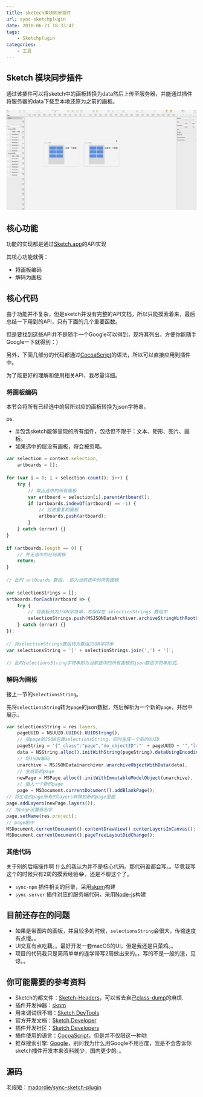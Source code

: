 ```yaml
---
title: sketech模块同步插件
url: sync-sketchplugin
date: 2018-06-21 18:33:47
tags: 
	- Sketchplugin
categories:
    - 工具
---
```


## Sketch 模块同步插件

通过该插件可以将sketch中的画板转换为data然后上传至服务器，并能通过插件将服务器的data下载至本地还原为之前的画板。

![预览](https://github.com/madordie/sync-sketch-plugin/blob/master/Untitled.gif?raw=true)

<!--more-->

## 核心功能

功能的实现都是通过[Sketch.app](https://www.sketchapp.com)的API实现

其核心功能就俩：

- 将画板编码
- 解码为画板

## 核心代码

由于功能并不复杂，但是sketch并没有完整的API文档，所以只能摸索着来，最后总结一下用到的API，只有下面的几个重要函数。

但是要找到这些API并不是随手一个Google可以得到，现将其列出，方便你能随手Google一下就得到：）

另外，下面几部分的代码都通过[CocoaScript](https://github.com/ccgus/CocoaScript)的语法，所以可以直接应用到插件中。

为了能更好的理解和使用相关API，我尽量详细。

### 将画板编码

本节会将所有已经选中的层所对应的画板转换为json字符串。

ps.

- `层`包含sketch能够呈现的所有组件，包括但不限于：文本、矩形、图片、画板。
- 如果选中的层没有画板，将会被忽略。


```js
var selection = context.selection,
    artboards = [];

for (var i = 0; i < selection.count(); i++) {
    try {
        // 取出选中的所有画板
        var artboard = selection[i].parentArtboard();
        if (artboards.indexOf(artboard) == -1) {
            // 过滤重复的画板
            artboards.push(artboard);
        }
    } catch (error) {}
}

if (artboards.length == 0) {
    // 并无选中的任何画板
    return;
}

// 此时 artboards 数组， 即为当前选中的所有画板

var selectionStrings = [];
artboards.forEach(artboard => {
    try {
        // 将画板转为JSON字符串，并保存在 selectionStrings 数组中
        selectionStrings.push(MSJSONDataArchiver.archiveStringWithRootObject_error_(artboard.immutableModelObject(), nil));
    } catch (error) {}
});

// 将selectionStrings数组转为数组JSON字符串
var selectionsString = '[' + selectionStrings.join(',') + ']';

// 此时selectionsString字符串即为当前选中的所有画板的json数组字符串形式。 
```

### 解码为画板

接上一节的`selectionsString`。

先将`selectionsString`转为`page`的json数据，然后解析为一个新的`page`，并居中展示。

```js
var selectionsString = res.layers,
    pageUUID = NSUUID.UUID().UUIDString(),
    // 用page的JSON包裹selectionsString，同时生成一个新的UUID
    pageString = '{"_class":"page","do_objectID":"' + pageUUID + '","layers":' + selectionsString + '}',
    data = NSString.alloc().initWithString(pageString).dataUsingEncoding_(4),
    // 将JSON解码
    unarchive = MSJSONDataUnarchiver.unarchiveObjectWithData(data),
    // 生成新的page
    newPage = MSPage.alloc().initWithImmutableModelObject(unarchive),
    // 插入一个新的page
    page = MSDocument.currentDocument().addBlankPage();
// 将生成的page所有的layers转移到新的page里面
page.addLayers(newPage.layers());
// 为page设置哥名字
page.setName(res.project);
// page剧中
MSDocument.currentDocument().contentDrawView().centerLayersInCanvas();
MSDocument.currentDocument().pageTreeLayoutDidChange();
```

### 其他代码

关于别的后端操作啊 什么的我认为并不是核心代码。那代码谁都会写。。毕竟我写这个的时候只有2周的摸索经验😂，还是不聊这个了。

- `sync-npm` 插件相关的目录，采用[skpm](https://github.com/skpm/skpm)构建
- `sync-server` 插件对应的服务端代码，采用[Node-js](https://nodejs.org/en/)构建

## 目前还存在的问题

- 如果是带图片的画板，并且较多的时候，`selectionsString`会很大，传输速度有点慢。。
- UI交互有点吃藕。。最好开发一套macOS的UI，但是我还是只菜鸡。。
- 项目的代码我只是简简单单的连学带写2周做出来的。。写的不是一般的渣，见谅。。

## 你可能需要的参考资料

- Sketch的都文件：[Sketch-Headers](https://github.com/abynim/Sketch-Headers)，可以省去自己[class-dump](http://stevenygard.com/projects/class-dump/)的麻烦.
- 插件开发神器：[skpm](https://github.com/skpm/skpm)
- 用来调试很不错：[Sketch DevTools](https://github.com/skpm/sketch-dev-tools)
- 官方开发文档：[Sketch Developer](https://developer.sketchapp.com)
- 插件开发社区：[Sketch Developers](https://sketchplugins.com)
- 插件使用的语言：[CocoaScript](https://github.com/ccgus/CocoaScript)，但是并不仅限这一种哟
- 推荐搜索引擎: [Google](https://www.google.com)，别问我为什么用Google不用百度，我是不会告诉你sketch插件开发本来资料就少，国内更少的。。

## 源码

老规矩：[madordie/sync-sketch-plugin](https://github.com/madordie/sync-sketch-plugin)
